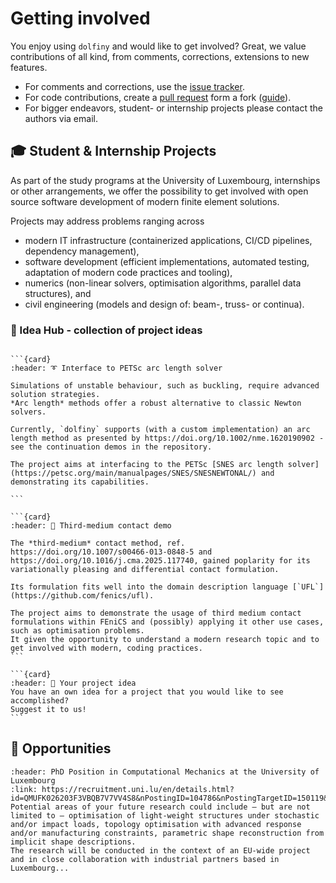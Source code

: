 # Getting involved

You enjoy using `dolfiny` and would like to get involved?
Great, we value contributions of all kind, from comments, corrections, extensions to new features.

- For comments and corrections, use the [issue tracker](https://github.com/fenics-dolfiny/dolfiny/issues).
- For code contributions, create a [pull request](https://github.com/fenics-dolfiny/dolfiny/pulls) form a fork ([guide](https://docs.github.com/en/pull-requests/collaborating-with-pull-requests/proposing-changes-to-your-work-with-pull-requests/creating-a-pull-request-from-a-fork)).
- For bigger endeavors, student- or internship projects please contact the authors via email. 

## 🎓 Student & Internship Projects

As part of the study programs at the University of Luxembourg, internships or other arrangements, we offer the possibility to get involved with open source software development of modern finite element solutions.

Projects may address problems ranging across
- modern IT infrastructure (containerized applications, CI/CD pipelines, dependency management),
- software development (efficient implementations, automated testing, adaptation of modern code practices and tooling),
- numerics (non-linear solvers, optimisation algorithms, parallel data structures), and
- civil engineering (models and design of: beam-, truss- or continua).


### 📁 Idea Hub - collection of project ideas

````{grid} 2

```{card}
:header: ➰ Interface to PETSc arc length solver

Simulations of unstable behaviour, such as buckling, require advanced solution strategies.
*Arc length* methods offer a robust alternative to classic Newton solvers.

Currently, `dolfiny` supports (with a custom implementation) an arc length method as presented by https://doi.org/10.1002/nme.1620190902 - see the continuation demos in the repository.

The project aims at interfacing to the PETSc [SNES arc length solver](https://petsc.org/main/manualpages/SNES/SNESNEWTONAL/) and demonstrating its capabilities.

```

```{card}
:header: 🤝 Third-medium contact demo

The *third-medium* contact method, ref. https://doi.org/10.1007/s00466-013-0848-5 and https://doi.org/10.1016/j.cma.2025.117740, gained poplarity for its variationally pleasing and differential contact formulation.

Its formulation fits well into the domain description language [`UFL`](https://github.com/fenics/ufl).

The project aims to demonstrate the usage of third medium contact formulations within FEniCS and (possibly) applying it other use cases, such as optimisation problems.
It given the opportunity to understand a modern research topic and to get involved with modern, coding practices.
```

```{card}
:header: 📝 Your project idea
You have an own idea for a project that you would like to see accomplished?
Suggest it to us!
```

````

## 📢 Opportunities 

```{card}
:header: PhD Position in Computational Mechanics at the University of Luxembourg
:link: https://recruitment.uni.lu/en/details.html?id=QMUFK026203F3VBQB7V7VV4S8&nPostingID=104786&nPostingTargetID=150119&mask=karriereseiten&lg=UK
Potential areas of your future research could include – but are not limited to – optimisation of light-weight structures under stochastic and/or impact loads, topology optimisation with advanced response and/or manufacturing constraints, parametric shape reconstruction from implicit shape descriptions.
The research will be conducted in the context of an EU-wide project and in close collaboration with industrial partners based in Luxembourg...
```

